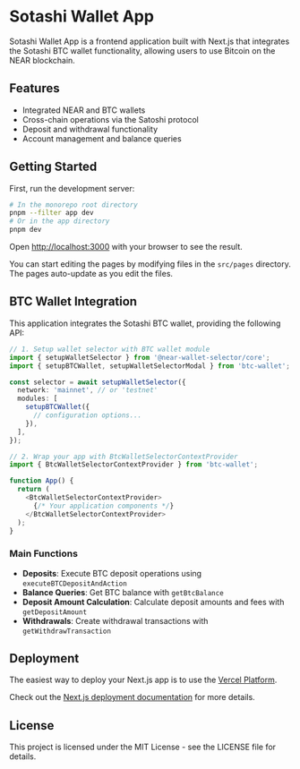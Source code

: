 # Sotashi Wallet App

Sotashi Wallet App is a frontend application built with Next.js that integrates the Sotashi BTC wallet functionality, allowing users to use Bitcoin on the NEAR blockchain.

## Features

- Integrated NEAR and BTC wallets
- Cross-chain operations via the Satoshi protocol
- Deposit and withdrawal functionality
- Account management and balance queries

## Getting Started

First, run the development server:

```bash
# In the monorepo root directory
pnpm --filter app dev
# Or in the app directory
pnpm dev
```

Open [http://localhost:3000](http://localhost:3000) with your browser to see the result.

You can start editing the pages by modifying files in the `src/pages` directory. The pages auto-update as you edit the files.

## BTC Wallet Integration

This application integrates the Sotashi BTC wallet, providing the following API:

```typescript
// 1. Setup wallet selector with BTC wallet module
import { setupWalletSelector } from '@near-wallet-selector/core';
import { setupBTCWallet, setupWalletSelectorModal } from 'btc-wallet';

const selector = await setupWalletSelector({
  network: 'mainnet', // or 'testnet'
  modules: [
    setupBTCWallet({
      // configuration options...
    }),
  ],
});

// 2. Wrap your app with BtcWalletSelectorContextProvider
import { BtcWalletSelectorContextProvider } from 'btc-wallet';

function App() {
  return (
    <BtcWalletSelectorContextProvider>
      {/* Your application components */}
    </BtcWalletSelectorContextProvider>
  );
}
```

### Main Functions

- **Deposits**: Execute BTC deposit operations using `executeBTCDepositAndAction`
- **Balance Queries**: Get BTC balance with `getBtcBalance`
- **Deposit Amount Calculation**: Calculate deposit amounts and fees with `getDepositAmount`
- **Withdrawals**: Create withdrawal transactions with `getWithdrawTransaction`

## Deployment

The easiest way to deploy your Next.js app is to use the [Vercel Platform](https://vercel.com/new).

Check out the [Next.js deployment documentation](https://nextjs.org/docs/app/building-your-application/deploying) for more details.

## License

This project is licensed under the MIT License - see the LICENSE file for details.
